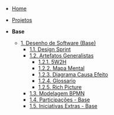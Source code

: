 <!-- docs/_sidebar.md -->

- [Home](/)
- [Projetos](/Projeto/Projeto.md)

- **Base**
  - [1. Desenho de Software (Base)](/Base/1.Base.md)
    - [1.1. Design Sprint](/Base/1.1.DesignSprint.md)
    - [1.2. Artefatos Generalistas](./Base/1.2.ArtefatoGeneralista.md)
      - [1.2.1. 5W2H](./Base/artefatos-generalistas/5W2H.md)
      - [1.2.2. Mapa Mental](./Base/artefatos-generalistas/MapaMental.md)
      - [1.2.3. Diagrama Causa Efeito](./Base/artefatos-generalistas/DiagramaCausaEfeito.md)
      - [1.2.4. Glossario](./Base/artefatos-generalistas/Glossario.md)
      - [1.2.5. Rich Picture](./Base/artefatos-generalistas/RichPicture.md)
    - [1.3. Modelagem BPMN](/Base/1.3.ModelagemBPMN.md)
    - [1.4. Participações - Base](/Base/1.4.ParticipacoesBase.md)
    - [1.5. Iniciativas Extras - Base](/Base/1.5.IniciativasExtras.md)
